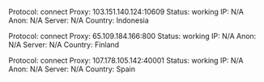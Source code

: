 Protocol: connect
Proxy: 103.151.140.124:10609
Status: working
IP: N/A
Anon: N/A
Server: N/A
Country: Indonesia

Protocol: connect
Proxy: 65.109.184.166:800
Status: working
IP: N/A
Anon: N/A
Server: N/A
Country: Finland

Protocol: connect
Proxy: 107.178.105.142:40001
Status: working
IP: N/A
Anon: N/A
Server: N/A
Country: Spain

